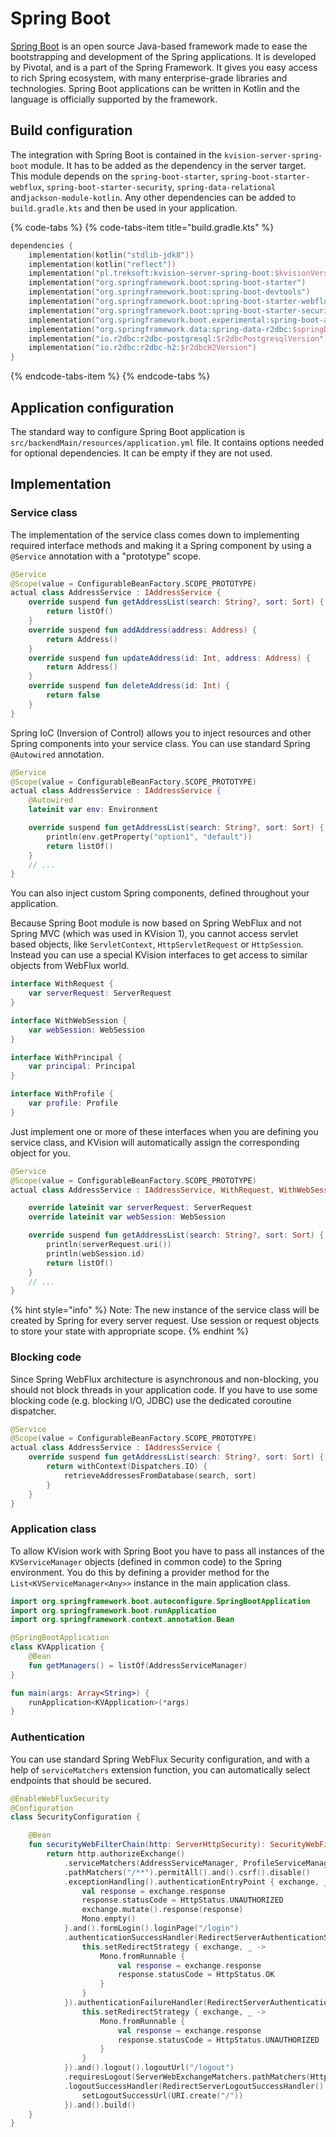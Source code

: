 # Spring Boot

[Spring Boot](https://spring.io/projects/spring-boot) is an open source Java-based framework made to ease the bootstrapping and development of the Spring applications. It is developed by Pivotal, and is a part of the Spring Framework. It gives you easy access to rich Spring ecosystem, with many enterprise-grade libraries and technologies. Spring Boot applications can be written in Kotlin and the language is officially supported by the framework.

## Build configuration

The integration with Spring Boot is contained in the `kvision-server-spring-boot` module. It has to be added as the dependency in the server target. This module depends on the `spring-boot-starter`, `spring-boot-starter-webflux`, `spring-boot-starter-security`, `spring-data-relational` and`jackson-module-kotlin`. Any other dependencies can be added to `build.gradle.kts` and then be used in your application.

{% code-tabs %}
{% code-tabs-item title="build.gradle.kts" %}
```kotlin
dependencies {
    implementation(kotlin("stdlib-jdk8"))
    implementation(kotlin("reflect"))
    implementation("pl.treksoft:kvision-server-spring-boot:$kvisionVersion")
    implementation("org.springframework.boot:spring-boot-starter")
    implementation("org.springframework.boot:spring-boot-devtools")
    implementation("org.springframework.boot:spring-boot-starter-webflux")
    implementation("org.springframework.boot:spring-boot-starter-security")
    implementation("org.springframework.boot.experimental:spring-boot-actuator-autoconfigure-r2dbc:$springAutoconfigureR2dbcVersion")
    implementation("org.springframework.data:spring-data-r2dbc:$springDataR2dbcVersion")
    implementation("io.r2dbc:r2dbc-postgresql:$r2dbcPostgresqlVersion")
    implementation("io.r2dbc:r2dbc-h2:$r2dbcH2Version")
}
```
{% endcode-tabs-item %}
{% endcode-tabs %}

## Application configuration

The standard way to configure Spring Boot application is `src/backendMain/resources/application.yml` file. It contains options needed for optional dependencies. It can be empty if they are not used.

## Implementation

### Service class

The implementation of the service class comes down to implementing required interface methods and making it a Spring component by using a `@Service` annotation with a "prototype" scope. 

```kotlin
@Service
@Scope(value = ConfigurableBeanFactory.SCOPE_PROTOTYPE)
actual class AddressService : IAddressService {
    override suspend fun getAddressList(search: String?, sort: Sort) {
        return listOf()
    }
    override suspend fun addAddress(address: Address) {
        return Address()
    }
    override suspend fun updateAddress(id: Int, address: Address) {
        return Address()
    }
    override suspend fun deleteAddress(id: Int) {
        return false
    }
}
```

Spring IoC \(Inversion of Control\) allows you to inject resources and other Spring components into your service class. You can use standard Spring `@Autowired` annotation. 

```kotlin
@Service
@Scope(value = ConfigurableBeanFactory.SCOPE_PROTOTYPE)
actual class AddressService : IAddressService {
    @Autowired
    lateinit var env: Environment

    override suspend fun getAddressList(search: String?, sort: Sort) {
        println(env.getProperty("option1", "default"))
        return listOf()
    }
    // ...
}
```

You can also inject custom Spring components, defined throughout your application.

Because Spring Boot module is now based on Spring WebFlux and not Spring MVC \(which was used in KVision 1\), you cannot access servlet based objects, like `ServletContext`, `HttpServletRequest` or `HttpSession`. Instead you can use a special KVision interfaces to get access to similar objects from WebFlux world.  

```kotlin
interface WithRequest {
    var serverRequest: ServerRequest
}

interface WithWebSession {
    var webSession: WebSession
}

interface WithPrincipal {
    var principal: Principal
}

interface WithProfile {
    var profile: Profile
}
```

Just implement one or more of these interfaces when you are defining you service class, and KVision will automatically assign the corresponding object for you.

```kotlin
@Service
@Scope(value = ConfigurableBeanFactory.SCOPE_PROTOTYPE)
actual class AddressService : IAddressService, WithRequest, WithWebSession {

    override lateinit var serverRequest: ServerRequest
    override lateinit var webSession: WebSession

    override suspend fun getAddressList(search: String?, sort: Sort) {
        println(serverRequest.uri())
        println(webSession.id)
        return listOf()
    }
    // ...
}
```

{% hint style="info" %}
Note: The new instance of the service class will be created by Spring for every server request. Use session or request objects to store your state with appropriate scope.
{% endhint %}

### **Blocking code**

Since Spring WebFlux architecture is asynchronous and non-blocking, you should not block threads in your application code. If you have to use some blocking code \(e.g. blocking I/O, JDBC\) use the dedicated coroutine dispatcher.

```kotlin
@Service
@Scope(value = ConfigurableBeanFactory.SCOPE_PROTOTYPE)
actual class AddressService : IAddressService {
    override suspend fun getAddressList(search: String?, sort: Sort) {
        return withContext(Dispatchers.IO) {
            retrieveAddressesFromDatabase(search, sort)
        }
    }
}
```

### Application class

To allow KVision work with Spring Boot you have to pass all instances of the `KVServiceManager` objects \(defined in common code\) to the Spring environment. You do this by defining a provider method for the `List<KVServiceManager<Any>>` instance in the main application class.

```kotlin
import org.springframework.boot.autoconfigure.SpringBootApplication
import org.springframework.boot.runApplication
import org.springframework.context.annotation.Bean

@SpringBootApplication
class KVApplication {
    @Bean
    fun getManagers() = listOf(AddressServiceManager)
}

fun main(args: Array<String>) {
    runApplication<KVApplication>(*args)
}
```

### Authentication

You can use standard Spring WebFlux Security configuration, and with a help of `serviceMatchers` extension function, you can automatically select endpoints that should be secured.

```kotlin
@EnableWebFluxSecurity
@Configuration
class SecurityConfiguration {

    @Bean
    fun securityWebFilterChain(http: ServerHttpSecurity): SecurityWebFilterChain {
        return http.authorizeExchange()
            .serviceMatchers(AddressServiceManager, ProfileServiceManager).authenticated()
            .pathMatchers("/**").permitAll().and().csrf().disable()
            .exceptionHandling().authenticationEntryPoint { exchange, _ ->
                val response = exchange.response
                response.statusCode = HttpStatus.UNAUTHORIZED
                exchange.mutate().response(response)
                Mono.empty()
            }.and().formLogin().loginPage("/login")
            .authenticationSuccessHandler(RedirectServerAuthenticationSuccessHandler().apply {
                this.setRedirectStrategy { exchange, _ ->
                    Mono.fromRunnable {
                        val response = exchange.response
                        response.statusCode = HttpStatus.OK
                    }
                }
            }).authenticationFailureHandler(RedirectServerAuthenticationFailureHandler("/login").apply {
                this.setRedirectStrategy { exchange, _ ->
                    Mono.fromRunnable {
                        val response = exchange.response
                        response.statusCode = HttpStatus.UNAUTHORIZED
                    }
                }
            }).and().logout().logoutUrl("/logout")
            .requiresLogout(ServerWebExchangeMatchers.pathMatchers(HttpMethod.GET, "/logout"))
            .logoutSuccessHandler(RedirectServerLogoutSuccessHandler().apply {
                setLogoutSuccessUrl(URI.create("/"))
            }).and().build()
    }
}
```

